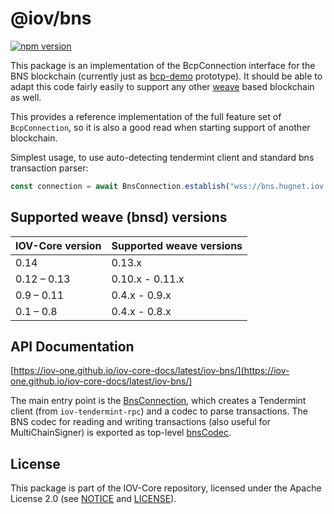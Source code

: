 # @iov/bns

[![npm version](https://img.shields.io/npm/v/@iov/bns.svg)](https://www.npmjs.com/package/@iov/bns)

This package is an implementation of the BcpConnection interface for the BNS
blockchain (currently just as [bcp-demo](https://github.com/iov-one/bcp-demo)
prototype). It should be able to adapt this code fairly easily to support any
other [weave](https://github.com/iov-one/weave) based blockchain as well.

This provides a reference implementation of the full feature set of
`BcpConnection`, so it is also a good read when starting support of another
blockchain.

Simplest usage, to use auto-detecting tendermint client and standard bns
transaction parser:

```ts
const connection = await BnsConnection.establish("wss://bns.hugnet.iov.one");
```

## Supported weave (bnsd) versions

| IOV-Core version | Supported weave versions |
| ---------------- | ------------------------ |
| 0.14             | 0.13.x                   |
| 0.12 – 0.13      | 0.10.x - 0.11.x          |
| 0.9 – 0.11       | 0.4.x - 0.9.x            |
| 0.1 – 0.8        | 0.4.x - 0.8.x            |

## API Documentation

[https://iov-one.github.io/iov-core-docs/latest/iov-bns/](https://iov-one.github.io/iov-core-docs/latest/iov-bns/)

The main entry point is the
[BnsConnection](https://iov-one.github.io/iov-core-docs/latest/iov-bns/classes/bnsconnection.html),
which creates a Tendermint client (from `iov-tendermint-rpc`) and a codec to
parse transactions. The BNS codec for reading and writing transactions (also
useful for MultiChainSigner) is exported as top-level
[bnsCodec](https://iov-one.github.io/iov-core-docs/latest/iov-bns/globals.html#bnscodec).

## License

This package is part of the IOV-Core repository, licensed under the Apache
License 2.0 (see
[NOTICE](https://github.com/iov-one/iov-core/blob/master/NOTICE) and
[LICENSE](https://github.com/iov-one/iov-core/blob/master/LICENSE)).
